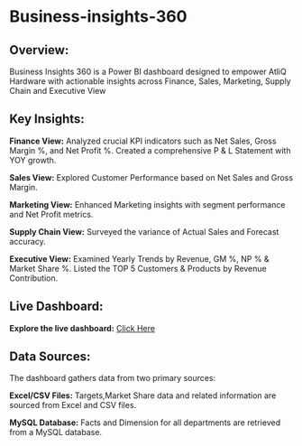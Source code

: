 # Business-insights-360

## Overview:
Business Insights 360 is a Power BI dashboard designed to empower AtliQ Hardware with actionable insights across Finance, Sales, Marketing, Supply Chain and Executive View

## Key Insights:
**Finance View:** Analyzed crucial KPI indicators such as Net Sales, Gross Margin %, and Net Profit %. Created a comprehensive P & L Statement with YOY growth.

**Sales View:** Explored Customer Performance based on Net Sales and Gross Margin.

**Marketing View:** Enhanced Marketing insights with segment performance and Net Profit metrics.

**Supply Chain View:** Surveyed the variance of Actual Sales and Forecast accuracy.

**Executive View:** Examined Yearly Trends by Revenue, GM %, NP % & Market Share %. Listed the TOP 5 Customers & Products by Revenue Contribution.


## Live Dashboard: 
**Explore the live dashboard:** [Click Here](https://app.powerbi.com/view?r=eyJrIjoiNDE0YTE0YmItMDYyYi00YzcxLTg0NTItODI2MTk3MzNhN2ZhIiwidCI6ImM2ZTU0OWIzLTVmNDUtNDAzMi1hYWU5LWQ0MjQ0ZGM1YjJjNCJ9)


## Data Sources:
The dashboard gathers data from two primary sources:

**Excel/CSV Files:** Targets,Market Share data and related information are sourced from Excel and CSV files.

**MySQL Database:** Facts and Dimension for all departments are retrieved from a MySQL database.
